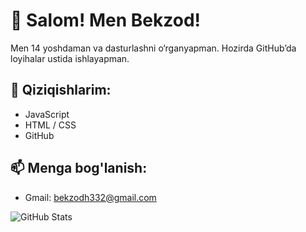 # 👋 Salom! Men Bekzod!

Men 14 yoshdaman va dasturlashni o‘rganyapman. Hozirda GitHub’da loyihalar ustida ishlayapman.

## 🧠 Qiziqishlarim:
- JavaScript
- HTML / CSS
- GitHub

## 📫 Menga bog'lanish:
- Gmail: bekzodh332@gmail.com

![GitHub Stats](https://github-readme-stats.vercel.app/api?username=Bekzod0415&show_icons=true&theme=radical)
